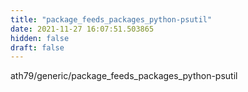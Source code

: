 ```yaml
---
title: "package_feeds_packages_python-psutil"
date: 2021-11-27 16:07:51.503865
hidden: false
draft: false
---
```


ath79/generic/package_feeds_packages_python-psutil

